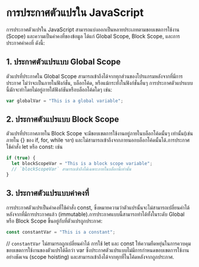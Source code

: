 # การประกาศตัวแปรใน JavaScript

การประกาศตัวแปรใน JavaScript สามารถแบ่งออกเป็นหลายประเภทตามขอบเขตการใช้งาน (Scope) และความเป็นค่าคงที่ของข้อมูล ได้แก่ Global Scope, Block Scope, และการประกาศค่าคงที่ ดังนี้:

## 1. ประกาศตัวแปรแบบ Global Scope

ตัวแปรที่ประกาศใน Global Scope สามารถเข้าถึงได้จากทุกส่วนของโปรแกรมหลังจากที่มีการประกาศ ไม่ว่าจะเป็นภายในฟังก์ชั่น, บล็อกโค้ด, หรือแม้กระทั่งในฟังก์ชั่นอื่นๆ การประกาศตัวแปรแบบนี้มักจะทำโดยไม่อยู่ภายใต้ฟังก์ชันหรือบล็อกโค้ดใดๆ เช่น:

```javascript
var globalVar = "This is a global variable"; 
```

## 2. ประกาศตัวแปรแบบ Block Scope

ตัวแปรที่ประกาศภายใน Block Scope จะมีขอบเขตการใช้งานอยู่ภายในบล็อกโค้ดนั้นๆ เท่านั้น(เช่น ภายใน {} ของ if, for, while ฯลฯ) และไม่สามารถเข้าถึงจากภายนอกบล็อกโค้ดนั้นได้.การประกาศใช้คำสั่ง let หรือ const: เช่น

```javascript
if (true) {
  let blockScopeVar = "This is a block scope variable";
  // `blockScopeVar` สามารถเข้าถึงได้เฉพาะภายในบล็อกนี้เท่านั้น
}
```

## 3. ประกาศตัวแปรแบบค่าคงที่
การประกาศตัวแปรเป็นค่าคงที่ใช้คำสั่ง const, ซึ่งหมายความว่าตัวแปรนั้นจะไม่สามารถเปลี่ยนค่าได้หลังจากที่มีการประกาศแล้ว (immutable).การประกาศแบบนี้สามารถทำได้ทั้งในระดับ Global หรือ Block Scope ขึ้นอยู่กับที่ตัวแปรถูกประกาศ:

```javascript
const constantVar = "This is a constant";
```

// `constantVar` ไม่สามารถถูกเปลี่ยนค่าได้
การใช้ let และ const ให้ความยืดหยุ่นในการควบคุมขอบเขตการใช้งานของตัวแปรได้ดีกว่า var ซึ่งประกาศตัวแปรแบบไม่มีการกำหนดขอบเขตการใช้งานอย่างชัดเจน (scope hoisting) และสามารถเข้าถึงได้จากทุกที่ในโค้ดหลังจากถูกประกาศ.